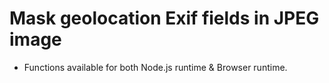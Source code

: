 # Mask geolocation Exif fields in JPEG image

- Functions available for both Node.js runtime & Browser runtime.